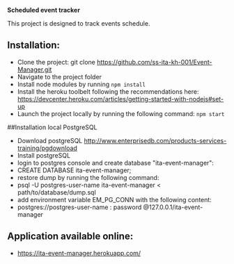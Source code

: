 **Scheduled event tracker**

This project is designed to track events schedule.

## Installation:

* Clone the project: git clone  https://github.com/ss-ita-kh-001/Event-Manager.git
* Navigate to the project folder
* Install node modules by running `npm install`
* Install the heroku toolbelt following the recommendations here: https://devcenter.heroku.com/articles/getting-started-with-nodejs#set-up
* Launch the project locally by running the following command: `npm start`

##Installation local PostgreSQL

* Download postgreSQL http://www.enterprisedb.com/products-services-training/pgdownload
* Install postgreSQL
* login to postgres console and create database "ita-event-manager":
* CREATE DATABASE ita-event-manager;
* restore dump by running the following command:
* psql -U postgres-user-name ita-event-manager < path/to/database/dump.sql
* add environment variable EM_PG_CONN with the following content:
* postgres://postgres-user-name : password @127.0.0.1/ita-event-manager

## Application available online:

* https://ita-event-manager.herokuapp.com/
